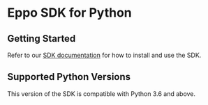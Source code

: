 # Eppo SDK for Python

## Getting Started

Refer to our [SDK documentation](https://docs.geteppo.com/feature-flags/sdks/python) for how to install and use the SDK.

## Supported Python Versions
This version of the SDK is compatible with Python 3.6 and above.

